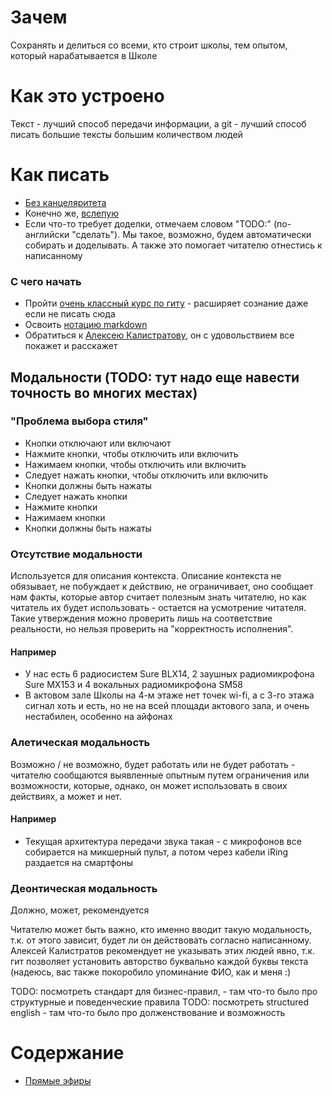 # Зачем
Сохранять и делиться со всеми, кто строит школы, тем опытом, который нарабатывается в Школе

# Как это устроено
Текст - лучший способ передачи информации, а git - лучший способ писать большие тексты большим количеством людей

# Как писать
* [Без канцеляритета](https://www.timuroki.ink/thewritingdead)
* Конечно же, [вслепую](https://solo.nabiraem.ru/)
* Если что-то требует доделки, отмечаем словом "TODO:" (по-английски "сделать"). Мы такое, возможно, будем автоматически собирать и доделывать. А также это помогает читателю отнестись к написанному

### С чего начать
* Пройти [очень классный курс по гиту](https://learn.epam.com/detailsPage?id=601f195a-d408-4439-a16d-0630ed2a412e) - расширяет сознание даже если не писать сюда
* Освоить [нотацию markdown](https://docs.github.com/en/get-started/writing-on-github/getting-started-with-writing-and-formatting-on-github/basic-writing-and-formatting-syntax)
* Обратиться к [Алексею Калистратову](https://vk.com/karamazzow), он с удовольствием все покажет и расскажет

## Модальности (TODO: тут надо еще навести точность во многих местах)

### "Проблема выбора стиля"
* Кнопки отключают или включают
* Нажмите кнопки, чтобы отключить или включить
* Нажимаем кнопки, чтобы отключить или включить
* Следует нажать кнопки, чтобы отключить или включить
* Кнопки должны быть нажаты
* Следует нажать кнопки
* Нажмите кнопки
* Нажимаем кнопки
* Кнопки должны быть нажаты

### Отсутствие модальности 
Используется для описания контекста. Описание контекста не обязывает, не побуждает к действию, не ограничивает, оно сообщает нам факты, которые автор считает полезным знать читателю, но как читатель их будет использовать - остается на усмотрение читателя. Такие утверждения можно проверить лишь на соответствие реальности, но нельзя проверить на "корректность исполнения".

#### Например
* У нас есть 6 радиосистем Sure BLX14, 2 заушных радиомикрофона Sure MX153 и 4 вокальных радиомикрофона SM58
* В актовом зале Школы на 4-м этаже нет точек wi-fi, а с 3-го этажа сигнал хоть и есть, но не на всей площади актового зала, и очень нестабилен, особенно на айфонах

### Алетическая модальность
Возможно / не возможно, будет работать или не будет работать - читателю сообщаются выявленные опытным путем ограничения или возможности, которые, однако, он может использовать в своих действиях, а может и нет.

#### Например
* Текущая архитектура передачи звука такая - с микрофонов все собирается на микшерный пульт, а потом через кабели iRing раздается на смартфоны

### Деонтическая модальность
Должно, может, рекомендуется

Читателю может быть важно, кто именно вводит такую модальность, т.к. от этого зависит, будет ли он действовать согласно написанному. Алексей Калистратов рекомендует не указывать этих людей явно, т.к. гит позволяет установить авторство буквально каждой буквы текста (надеюсь, вас также покоробило упоминание ФИО, как и меня :) 

TODO: посмотреть стандарт для бизнес-правил, - там что-то было про структурные и поведенческие правила
TODO: посмотреть structured english - там что-то было про долженствование и возможность

# Содержание
* [Прямые эфиры](podcast)
